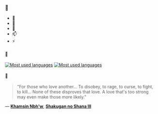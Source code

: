 ### 👋

- 🔭
- 🌱
- 💬
- 📫
- ⚡

#### 🧏

[![Most used languages](https://github-readme-stats-aynah.vercel.app/api/top-langs/?username=aynh&theme=solarized-dark&langs_count=6&layout=compact&hide_title=true)](https://github.com/anuraghazra/github-readme-stats#gh-dark-mode-only)
[![Most used languages](https://github-readme-stats-aynah.vercel.app/api/top-langs/?username=aynh&theme=solarized-light&langs_count=6&layout=compact&hide_title=true)](https://github.com/anuraghazra/github-readme-stats#gh-light-mode-only)

#### 💬

> "For those who love another... To disobey, to rage, to curse, to fight, to kill... None of these disproves that love. A love that's too strong may even make those more likely."

&mdash; [**Khamsin Nbh'w**](https://myanimelist.net/character.php?q=Khamsin%20Nbh'w&cat=character), [**Shakugan no Shana III**](https://myanimelist.net/search/all?q=Shakugan%20no%20Shana%20III&cat=all)

